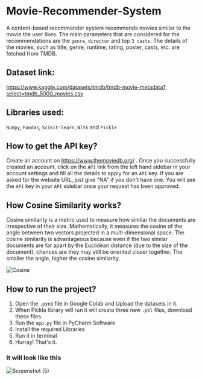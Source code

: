 # Movie-Recommender-System
A content-based recommender system recommends movies similar to the movie the user likes.
The main parameters that are considered for the recommendations are the `genre`, `director` and top `3 casts`. The details of the movies, such as title, genre, runtime, rating, poster, casts, etc. are fetched from TMDB.
## Dataset link:
https://www.kaggle.com/datasets/tmdb/tmdb-movie-metadata?select=tmdb_5000_movies.csv
## Libraries used:
`Numpy`, `Pandas`, `Scikit-learn`, `Nltk` and `Pickle`
## How to get the API key?
Create an account on https://www.themoviedb.org/ . Once you successfully created an account, click on the `API` link from the left hand sidebar in your account settings and fill all the details to apply for an `API` key. 
If you are asked for the website URL, just give "NA" if you don't have one. You will see the `API` key in your `API` sidebar once your request has been approved.
## How Cosine Similarity works?
Cosine similarity is a metric used to measure how similar the documents are irrespective of their size. Mathematically, it measures the cosine of the angle between two vectors projected in a multi-dimensional space. 
The cosine similarity is advantageous because even if the two similar documents are far apart by the Euclidean distance (due to the size of the document), chances are they may still be oriented closer together. The smaller the angle, higher the cosine similarity.

![Cosine](https://user-images.githubusercontent.com/118469585/210548016-58e46362-0e5a-4d5d-bef0-715715b475ff.png)
## How to run the project?
1. Open the `.pynb` file in Google Colab and Upload the datasets in it.
2. When Pickle library will run it will create three new `.pkl` files, download these files
3. Run the `app.py` file in PyCharm Software
4. Install the required Libraries
5. Run it in terminal
6. Hurray! That's it.
### It will look like this
![Screenshot (5)](https://user-images.githubusercontent.com/118469585/210548622-ed20dd06-136f-4f9d-a56b-64cba9b47202.png)


